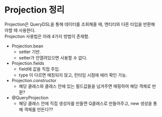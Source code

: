 # Projection 정리

Projection은 QueryDSL을 통해 데이터를 조회해올 때, 엔티티와 다른 타입을 반환해야할 때 사용한다.  
Projection 사용법은 아래 4가지 방법이 존재함.

* Projection.bean
    * setter 기반.
    * setter가 안열려있으면 사용할 수 없다.
* Projection.fields
    * field에 값을 직접 주입.
    * type 이 다르면 매칭되지 않고, 런타임 시점에 에러 확인 가능.
* Projection.constructor
    * 해당 클래스와 클래스 안에 있는 필드값들을 넘겨주면 매핑하여 해당 객체로 반환?
* @QueryProjection
    * 해당 클래스 안에 직접 생성자를 만들면 Q클래스로 만들어주고, new 생성을 통해 객체를 만든다??